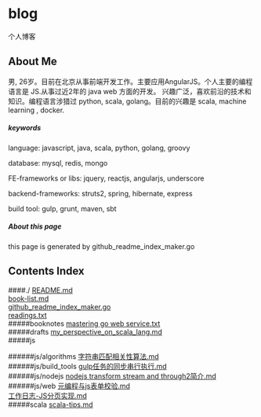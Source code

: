 # blog
个人博客

## About Me
男, 26岁。目前在北京从事前端开发工作。主要应用AngularJS。个人主要的编程语言是 JS.从事过近2年的 java web 方面的开发。
兴趣广泛，喜欢前沿的技术和知识。编程语言涉猎过 python, scala, golang。目前的兴趣是 scala, machine learning , docker.

##### keywords
language: javascript, java, scala, python, golang, groovy

database: mysql, redis, mongo

FE-frameworks or libs: jquery, reactjs, angularjs, underscore

backend-frameworks: struts2, spring, hibernate, express

build tool: gulp, grunt, maven, sbt

##### About this page
this page is generated by github_readme_index_maker.go

## Contents Index
####./
[README.md](./README.md)  
[book-list.md](./book-list.md)  
[github_readme_index_maker.go](./github_readme_index_maker.go)  
[readings.txt](./readings.txt)  
#####booknotes
[mastering go web service.txt](./booknotes/mastering%20go%20web%20service.txt)  
#####drafts
[my_perspective_on_scala_lang.md](./drafts/my_perspective_on_scala_lang.md)  
#####js

######js/algorithms
[字符串匹配相关性算法.md](./js/algorithms/%E5%AD%97%E7%AC%A6%E4%B8%B2%E5%8C%B9%E9%85%8D%E7%9B%B8%E5%85%B3%E6%80%A7%E7%AE%97%E6%B3%95.md)  
######js/build_tools
[gulp任务的同步串行执行.md](./js/build_tools/gulp%E4%BB%BB%E5%8A%A1%E7%9A%84%E5%90%8C%E6%AD%A5%E4%B8%B2%E8%A1%8C%E6%89%A7%E8%A1%8C.md)  
######js/nodejs
[nodejs transform stream and through2简介.md](./js/nodejs/nodejs%20transform%20stream%20and%20through2%E7%AE%80%E4%BB%8B.md)  
######js/web
[元编程与js表单校验.md](./js/web/%E5%85%83%E7%BC%96%E7%A8%8B%E4%B8%8Ejs%E8%A1%A8%E5%8D%95%E6%A0%A1%E9%AA%8C.md)  
[工作日志-JS分页实现.md](./js/web/%E5%B7%A5%E4%BD%9C%E6%97%A5%E5%BF%97-JS%E5%88%86%E9%A1%B5%E5%AE%9E%E7%8E%B0.md)  
#####scala
[scala-tips.md](./scala/scala-tips.md)  

